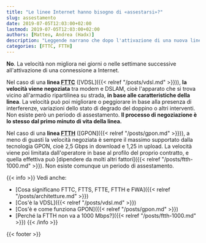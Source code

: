 ```yaml
---
title: "Le linee Internet hanno bisogno di «assestarsi»?"
slug: assestamento
date: 2019-07-05T12:03:00+02:00
lastmod: 2019-07-05T12:03:00+02:00
authors: [Matteo, Andrea (Hadx)]
description: "Leggende narrano che dopo l'attivazione di una nuova linea ci sia da attendere che si «assesti». Non è vero, e vi spieghiamo perché."
categories: [FTTC, FTTH]
---
```


**No**. La velocità non migliora nei giorni o nelle settimane successive all'attivazione di una connessione a Internet.

Nel caso di una **linea <abbr title="Fiber To The Cabinet">FTTC</abbr>** ([VDSL]({{< relref "/posts/vdsl.md" >}})), **la velocità viene negoziata** tra modem e DSLAM, cioè l'apparato che si trova vicino all'armadio ripartilinea su strada, **in base alle caratteristiche della linea**. La velocità può poi migliorare o peggiorare in base alla presenza di interferenze, variazioni dello stato di degrado del doppino o altri interventi. Non esiste però un periodo di assestamento. **Il processo di negoziazione è lo stesso dal primo minuto di vita della linea.**

Nel caso di una **linea <abbr title="Fiber To The Home">FTTH</abbr>** ([GPON]({{< relref "/posts/gpon.md" >}})), a meno di guasti la velocità negoziata è sempre il massimo supportato dalla tecnologia GPON, cioè 2,5 Gbps in download e 1,25 in upload. La velocità viene poi limitata dall'operatore in base al profilo del proprio contratto, e quella effettiva può [dipendere da molti altri fattori]({{< relref "/posts/ftth-1000.md" >}}). Non esiste comunque un periodo di assestamento.

{{< info >}}
Vedi anche:

- [Cosa significano FTTC, FTTS, FTTE, FTTH e FWA]({{< relref "/posts/architetture.md" >}})
- [Cos'è la VDSL]({{< relref "/posts/vdsl.md" >}})
- [Cos'è e come funziona GPON]({{< relref "/posts/gpon.md" >}})
- [Perché la FTTH non va a 1000 Mbps?]({{< relref "/posts/ftth-1000.md" >}})
{{< /info >}}

{{< footer >}}
